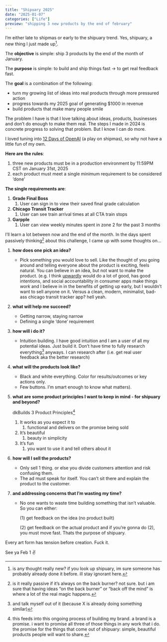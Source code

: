 ```yaml
---
title: "Shipuary 2025"
date: "2025-01-07"
categories: ["Life"]
preview: "shipping 3 new products by the end of february"
---
```


I’m either late to shipmas or early to the shipuary trend. Yes, shipuary, a new thing I just made up[^1].

The **objective** is simple: ship 3 products by the end of the month of January.

The **purpose** is simple: to build and ship things fast → to get real feedback fast.

The **goal** is a combination of the following:

- turn my growing list of ideas into real products through more pressured action
- progress towards my 2025 goal of generating $1000 in revenue
- build products that make many people smile

The problem I have is that I love talking about ideas, products, businesses and don’t do enough to make them real. The steps I made in 2024 is concrete progress to solving that problem. But I know I can do more. 

I loved tuning into [12 Days of OpenAI](https://openai.com/12-days/) (a play on shipmas), so why not have a little fun of my own.

**Here are the rules**:

1. three new products must be in a production environment by 11:59PM CST on January 31st, 2025
2. each product must meet a single minimum requirement to be considered ‘done’

**The single requirements are**:

1. **Grade Final Boss**
    1. User can sign in to view their saved final grade calculation
2. **Chicago Transit Tracker**
    1. User can see train arrival times at all CTA train stops
3. **Garpple**
    1. User can view weekly minutes spent in zone 2 for the past 3 months

I’ll learn a lot between now and the end of the month. In the days spent passively thinking[^2] about this challenge, I came up with some thoughts on...

1. **how does one pick an idea?**
    - Pick something you would love to sell. Like the thought of you going around and telling everyone about the product is exciting, feels natural. You can believe in an idea, but not want to make the product. (e.g. I think [upwardly](http://www.wakeupwardly.com) would do a lot of good, has good intentions, and social accountability in consumer apps make things *work* and I believe in in the benefits of getting up early, but I wouldn’t want to sell anyone on it. Versus a clean, modern, minimalist, bad-ass chicago transit tracker app? hell yeah.
2. **what will help me succeed?**
    - Getting narrow, staying narrow
    - Defining a single ‘done’ requirement
3. **how will i do it?**
    - Intuition building. I have good intuition and I am a user of all my potential ideas. Just build it. Don’t have time to fully research everything[^3] anyways. I can research after (i.e. get real user feedback aka the better research)
4. **what will the products look like?**
    - Black and white everything. Color for results/outcomes or key actions only.
    - Few buttons. I’m smart enough to know what matters).
5. **what are some product principles I want to keep in mind - for shipuary and beyond?**
    
    dkBuilds 3 Product Principles[^4]
    
    1. It works as you expect it to
        1. functional and delivers on the promise being sold
    2. It’s beautiful
        1. beauty in simplicity
    3. It’s fun
        1. you want to use it and tell others about it
6. **how will I sell the products?**
    - Only sell 1 thing. or else you divide customers attention and risk confusing them.
    - The ad must speak for itself. You can’t sit there and explain the product to the customer.
7. **and addressing concerns that I’m wasting my time?**
    - No one wants to waste time building something that isn’t valuable. So you can either:
        
        (1) get feedback on the idea (no product built)
        
        (2) get feedback on the actual product
        and if you’re gonna do (2), you must move fast. Thats the purpose of shipuary.
        

Every art form has tension before creation. Fuck it.

See ya Feb 1 ✌️


[^1]: is any thought really new? if you look up shipuary, im sure someone has probably already done it before. ill stay ignorant here.

[^2]: is it really passive if it’s always on the back burner? not sure. but i am sure that having ideas “on the back burner” or “back off the mind” is where a lot of the real magic happens.

[^3]: and talk myself out of it (because X is already doing something similar)

[^4]: this feeds into this ongoing process of building my brand. a brand is a promise. i want to promise all three of those things in any work that i do. the promise for the things that come out of shipuary: simple, beautiful products people will want to share.